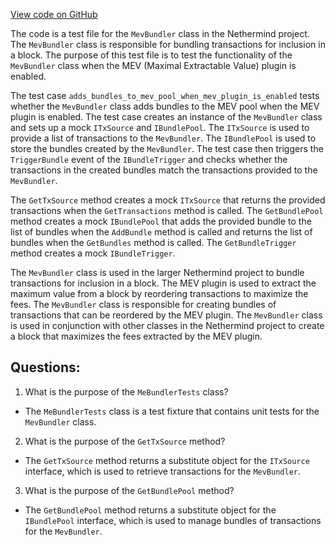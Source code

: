 [View code on GitHub](https://github.com/NethermindEth/nethermind/src/Nethermind/Nethermind.AccountAbstraction.Test/MevBundlerTest.cs)

The code is a test file for the `MevBundler` class in the Nethermind project. The `MevBundler` class is responsible for bundling transactions for inclusion in a block. The purpose of this test file is to test the functionality of the `MevBundler` class when the MEV (Maximal Extractable Value) plugin is enabled.

The test case `adds_bundles_to_mev_pool_when_mev_plugin_is_enabled` tests whether the `MevBundler` class adds bundles to the MEV pool when the MEV plugin is enabled. The test case creates an instance of the `MevBundler` class and sets up a mock `ITxSource` and `IBundlePool`. The `ITxSource` is used to provide a list of transactions to the `MevBundler`. The `IBundlePool` is used to store the bundles created by the `MevBundler`. The test case then triggers the `TriggerBundle` event of the `IBundleTrigger` and checks whether the transactions in the created bundles match the transactions provided to the `MevBundler`.

The `GetTxSource` method creates a mock `ITxSource` that returns the provided transactions when the `GetTransactions` method is called. The `GetBundlePool` method creates a mock `IBundlePool` that adds the provided bundle to the list of bundles when the `AddBundle` method is called and returns the list of bundles when the `GetBundles` method is called. The `GetBundleTrigger` method creates a mock `IBundleTrigger`.

The `MevBundler` class is used in the larger Nethermind project to bundle transactions for inclusion in a block. The MEV plugin is used to extract the maximum value from a block by reordering transactions to maximize the fees. The `MevBundler` class is responsible for creating bundles of transactions that can be reordered by the MEV plugin. The `MevBundler` class is used in conjunction with other classes in the Nethermind project to create a block that maximizes the fees extracted by the MEV plugin.
## Questions: 
 1. What is the purpose of the `MeBundlerTests` class?
- The `MeBundlerTests` class is a test fixture that contains unit tests for the `MevBundler` class.

2. What is the purpose of the `GetTxSource` method?
- The `GetTxSource` method returns a substitute object for the `ITxSource` interface, which is used to retrieve transactions for the `MevBundler`.

3. What is the purpose of the `GetBundlePool` method?
- The `GetBundlePool` method returns a substitute object for the `IBundlePool` interface, which is used to manage bundles of transactions for the `MevBundler`.